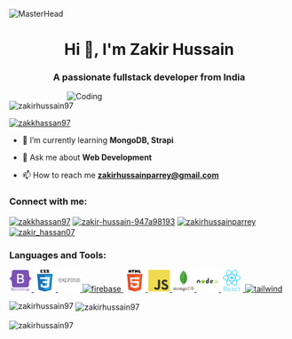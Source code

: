 ![MasterHead](https://theacemakers.com/wp-content/uploads/2020/05/coustom-web.gif )
<h1 align="center">Hi 👋, I'm Zakir Hussain</h1>
<h3 align="center">A passionate fullstack developer from India</h3>
<img align="right" alt="Coding" width="400" src="https://camo.githubusercontent.com/cae12fddd9d6982901d82580bdf321d81fb299141098ca1c2d4891870827bf17/68747470733a2f2f6d69726f2e6d656469756d2e636f6d2f6d61782f313336302f302a37513379765349765f7430696f4a2d5a2e676966">


<p align="left"> <img src="https://komarev.com/ghpvc/?username=zakirhussain97&label=Profile%20views&color=0e75b6&style=flat" alt="zakirhussain97" /> </p>

<p align="left"> <a href="https://twitter.com/zakkhassan97" target="blank"><img src="https://img.shields.io/twitter/follow/zakkhassan97?logo=twitter&style=for-the-badge" alt="zakkhassan97" /></a> </p>

- 🌱 I’m currently learning **MongoDB, Strapi**

- 💬 Ask me about **Web Development**

- 📫 How to reach me **zakirhussainparrey@gmail.com**

<h3 align="left">Connect with me:</h3>
<p align="left">
<a href="https://twitter.com/zakkhassan97" target="blank"><img align="center" src="https://raw.githubusercontent.com/rahuldkjain/github-profile-readme-generator/master/src/images/icons/Social/twitter.svg" alt="zakkhassan97" height="30" width="40" /></a>
<a href="https://linkedin.com/in/zakir-hussain-947a98193" target="blank"><img align="center" src="https://raw.githubusercontent.com/rahuldkjain/github-profile-readme-generator/master/src/images/icons/Social/linked-in-alt.svg" alt="zakir-hussain-947a98193" height="30" width="40" /></a>
<a href="https://fb.com/zakirhussainparrey" target="blank"><img align="center" src="https://raw.githubusercontent.com/rahuldkjain/github-profile-readme-generator/master/src/images/icons/Social/facebook.svg" alt="zakirhussainparrey" height="30" width="40" /></a>
<a href="https://instagram.com/zakir_hassan07" target="blank"><img align="center" src="https://raw.githubusercontent.com/rahuldkjain/github-profile-readme-generator/master/src/images/icons/Social/instagram.svg" alt="zakir_hassan07" height="30" width="40" /></a>
</p>

<h3 align="left">Languages and Tools:</h3>
<p align="left"> <a href="https://getbootstrap.com" target="_blank" rel="noreferrer"> <img src="https://raw.githubusercontent.com/devicons/devicon/master/icons/bootstrap/bootstrap-plain-wordmark.svg" alt="bootstrap" width="40" height="40"/> </a> <a href="https://www.w3schools.com/css/" target="_blank" rel="noreferrer"> <img src="https://raw.githubusercontent.com/devicons/devicon/master/icons/css3/css3-original-wordmark.svg" alt="css3" width="40" height="40"/> </a> <a href="https://expressjs.com" target="_blank" rel="noreferrer"> <img src="https://raw.githubusercontent.com/devicons/devicon/master/icons/express/express-original-wordmark.svg" alt="express" width="40" height="40"/> </a> <a href="https://firebase.google.com/" target="_blank" rel="noreferrer"> <img src="https://www.vectorlogo.zone/logos/firebase/firebase-icon.svg" alt="firebase" width="40" height="40"/> </a> <a href="https://www.w3.org/html/" target="_blank" rel="noreferrer"> <img src="https://raw.githubusercontent.com/devicons/devicon/master/icons/html5/html5-original-wordmark.svg" alt="html5" width="40" height="40"/> </a> <a href="https://developer.mozilla.org/en-US/docs/Web/JavaScript" target="_blank" rel="noreferrer"> <img src="https://raw.githubusercontent.com/devicons/devicon/master/icons/javascript/javascript-original.svg" alt="javascript" width="40" height="40"/> </a> <a href="https://www.mongodb.com/" target="_blank" rel="noreferrer"> <img src="https://raw.githubusercontent.com/devicons/devicon/master/icons/mongodb/mongodb-original-wordmark.svg" alt="mongodb" width="40" height="40"/> </a> <a href="https://nodejs.org" target="_blank" rel="noreferrer"> <img src="https://raw.githubusercontent.com/devicons/devicon/master/icons/nodejs/nodejs-original-wordmark.svg" alt="nodejs" width="40" height="40"/> </a> <a href="https://reactjs.org/" target="_blank" rel="noreferrer"> <img src="https://raw.githubusercontent.com/devicons/devicon/master/icons/react/react-original-wordmark.svg" alt="react" width="40" height="40"/> </a> <a href="https://tailwindcss.com/" target="_blank" rel="noreferrer"> <img src="https://www.vectorlogo.zone/logos/tailwindcss/tailwindcss-icon.svg" alt="tailwind" width="40" height="40"/> </a> </p>

<p><img align="left" src="https://github-readme-stats.vercel.app/api/top-langs?username=zakirhussain97&show_icons=true&locale=en&layout=compact" alt="zakirhussain97" /></p>

<p>&nbsp;<img align="center" src="https://github-readme-stats.vercel.app/api?username=zakirhussain97&show_icons=true&locale=en" alt="zakirhussain97" /></p>

<p><img align="center" src="https://github-readme-streak-stats.herokuapp.com/?user=zakirhussain97&" alt="zakirhussain97" /></p>
